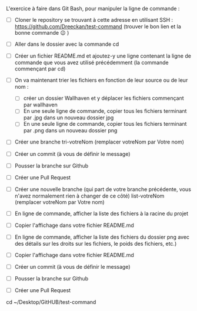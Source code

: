 L'exercice à faire dans Git Bash, pour manipuler la ligne de commande : 

- [ ] Cloner le repository se trouvant à cette adresse en utilisant SSH : https://github.com/Dreeckan/test-command (trouver le bon lien et la bonne commande 😉 )
- [ ] Aller dans le dossier avec la commande cd
- [ ] Créer un fichier README.md et ajoutez-y une ligne contenant la ligne de commande que vous avez utilisé précédemment (la commande commençant par cd)
- [ ] On va maintenant trier les fichiers en fonction de leur source ou de leur nom :
  * [ ] créer un dossier Wallhaven et y déplacer les fichiers commençant par wallhaven
  * [ ] En une seule ligne de commande, copier tous les fichiers terminant par .jpg dans un nouveau dossier jpg
  * [ ] En une seule ligne de commande, copier tous les fichiers terminant par .png dans un nouveau dossier png
- [ ] Créer une branche tri-votreNom (remplacer votreNom par Votre nom)
- [ ] Créer un commit (à vous de définir le message)
- [ ] Pousser la branche sur Github 
- [ ] Créer une Pull Request

- [ ] Créer une nouvelle branche (qui part de votre branche précédente, vous n'avez normalement rien à changer de ce côté) list-votreNom (remplacer votreNom par Votre nom)
- [ ] En ligne de commande, afficher la liste des fichiers à la racine du projet
- [ ] Copier l'affichage dans votre fichier README.md

- [ ] En ligne de commande, afficher la liste des fichiers du dossier png avec des détails sur les droits sur les fichiers, le poids des fichiers, etc.)
- [ ] Copier l'affichage dans votre fichier README.md

- [ ] Créer un commit (à vous de définir le message)
- [ ] Pousser la branche sur Github 
- [ ] Créer une Pull Request





cd ~/Desktop/GitHUB/test-command
